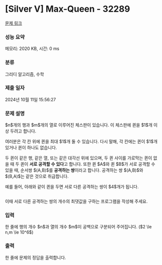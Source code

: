 # [Silver V] Max-Queen - 32289 

[문제 링크](https://www.acmicpc.net/problem/32289) 

### 성능 요약

메모리: 2020 KB, 시간: 0 ms

### 분류

그리디 알고리즘, 수학

### 제출 일자

2024년 10월 11일 15:56:27

### 문제 설명

<p>$n$개의 행과 $m$개의 열로 이루어진 체스판이 있습니다. 이 체스판에 퀸을 $1$개 이상 두려고 합니다.</p>

<p>여러분은 각 칸 위에 퀸을 최대 $1$개 둘 수 있습니다. 다시 말해, 각 칸에는 퀸이 $1$개 있거나 퀸이 하나도 없습니다.</p>

<p>두 퀸이 같은 행, 같은 열, 또는 같은 대각선 위에 있으며, 두 퀸 사이를 가로막는 퀸이 없을 때 두 퀸이 <strong>서로 공격할 수 있다</strong>고 합니다. 또한 퀸 $A$와 퀸 $B$가 서로 공격할 수 있을 때, 순서쌍 $(A,B)$를 <strong>공격하는 쌍</strong>이라고 합니다. 공격하는 쌍 $(A,B)$와 $(B,A)$는 같은 것으로 취급합니다.</p>

<p>예를 들어, 아래와 같이 퀸을 두면 서로 다른 공격하는 쌍이 $4$개가 됩니다.</p>

<p style="text-align: center;"><img alt="" src=""></p>

<p style="text-align: justify;">이때 서로 다른 공격하는 쌍의 개수의 최댓값을 구하는 프로그램을 작성해 주세요.</p>

### 입력 

 <p>한 줄에 행의 개수 $n$과 열의 개수 $m$이 공백으로 구분되어 주어집니다. ($2 \le n,m \le 10^6$)</p>

### 출력 

 <p>한 줄에 문제의 정답을 출력합니다.</p>

